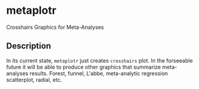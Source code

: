 # metaplotr 

Crosshairs Graphics for Meta-Analyses

## Description

In its current state, `metaplotr` just creates `crosshairs` plot. In the forseeable future it will be able to produce other graphics that summarize meta-analyses results. Forest, funnel, L'abbe, meta-analytic regression scatterplot, radial, etc.

